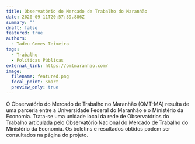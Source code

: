 ```yaml
---
title: Observatório do Mercado de Trabalho do Maranhão
date: 2020-09-11T20:57:39.886Z
summary: ""
draft: false
featured: true
authors:
  - Tadeu Gomes Teixeira
tags:
  - Trabalho
  - Políticas Públicas
external_link: https://omtmaranhao.com/
image:
  filename: featured.png
  focal_point: Smart
  preview_only: true
---
```

O Observatório do Mercado de Trabalho no Maranhão (OMT-MA) resulta de uma parceria entre a Universidade Federal do Maranhão e o Ministério da Economia. Trata-se uma unidade local da rede de Observatórios do Trabalho articulada pelo Observatório Nacional do Mercado de Trabalho do Ministério da Economia. Os boletins e resultados obtidos podem ser consultados na página do projeto.